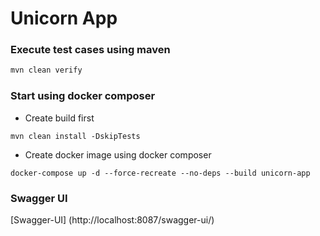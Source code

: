 # Unicorn App

### Execute test cases using maven
```java
mvn clean verify
```

### Start using docker composer
* Create build first
```shell
mvn clean install -DskipTests 
```
* Create docker image using docker composer
```shell
docker-compose up -d --force-recreate --no-deps --build unicorn-app
```

### Swagger UI
[Swagger-UI] (http://localhost:8087/swagger-ui/)
